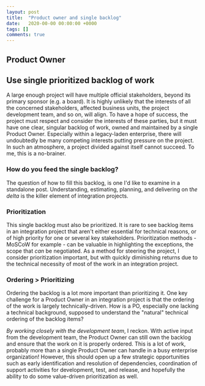 ```yaml
---
layout: post
title:  "Product owner and single backlog"
date:   2020-00-00 00:00:00 +0000
tags: []
comments: true
---
```


## Product Owner


## Use single prioritized backlog of work

A large enough project will have multiple official stakeholders, beyond its primary sponsor (e.g. a board). It is highly unlikely that the interests of all the concerned stakeholders, affected business units, the project development team, and so on, will align. To have a hope of success, the project must respect and consider the interests of these parties, but it must have one clear, singular backlog of work, owned and maintained by a single Product Owner. Especially within a legacy-laden enterprise, there will undoubtedly be many competing interests putting pressure on the project. In such an atmosphere, a project divided against itself cannot succeed. To me, this is a no-brainer.

### How do you feed the single backlog?

The question of how to fill this backlog, is one I'd like to examine in a standalone post. Understanding, estimating, planning, and delivering on t*he delta* is the killer element of integration projects.

### Prioritization

This single backlog must also be prioritized. It is rare to see backlog items in an integration project that aren't either essential for technical reasons, or of high priority for one or several key stakeholders. Prioritization methods - MoSCoW for example - can be valuable in highlighting the exceptions, the scope that *can* be negotiated. As a method for steering the project, I consider prioritization important, but with quickly diminishing returns due to the technical necessity of most of the work in an integration project.

### Ordering > Prioritizing

Ordering the backlog is a lot more important than prioritizing it. One key challenge for a Product Owner in an integration project is that the ordering of the work is largely technically-driven. How is a PO, especially one lacking a technical background, supposed to understand the "natural" technical ordering of the backlog items? 

*By working closely with the development team*, I reckon. With active input from the development team, the Product Owner can still own the backlog and ensure that the work on it is properly ordered. This is a lot of work, probably more than a single Product Owner can handle in a busy enterprise organization! However, this should open up a few strategic opportunities such as early identification and resolution of dependencies, coordination of support activities for development, test, and release, and hopefully the ability to do some value-driven prioritization as well.